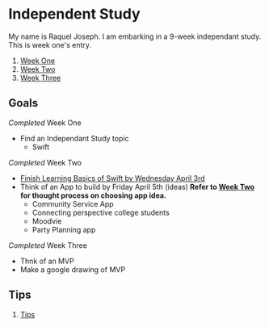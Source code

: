 # Independent Study
My name is Raquel Joseph. I am embarking in a 9-week independant study. This is week one's entry.

1. [Week One](entries/week-one.md)
2. [Week Two](entries/week-two.md)
3. [Week Three](entries/week-three.md)

## Goals
_Completed_ Week One
* Find an Independant Study topic
    * Swift

_Completed_ Week Two
* [Finish Learning Basics of Swift by Wednesday April 3rd](https://www.youtube.com/watch?v=2OZ07fklur8&index=1&list=PLMRqhzcHGw1ZqzYnpIuQAn2rcjhOtbqGX)
* Think of an App to build by Friday April 5th (ideas) __Refer to [Week Two](entries/week-two.md) for thought process on choosing app idea.__
    * Community Service App
    * Connecting perspective college students
    * Moodvie
    * Party Planning app

_Completed_ Week Three
* Thnk of an MVP
* Make a google drawing of MVP

## Tips
1. [Tips](notes/tips-1.md)
